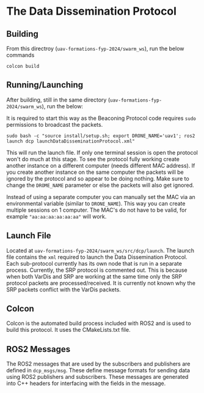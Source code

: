# The Data Dissemination Protocol 

## Building

From this directroy (`uav-formations-fyp-2024/swarm_ws`), run the below commands

```colcon build```

## Running/Launching
After building, still in the same directory (`uav-formations-fyp-2024/swarm_ws`), run the below: 

It is required to start this way as the Beaconing Protocol code requires `sudo` permissions to broadcast the packets.

```sudo bash -c "source install/setup.sh; export DRONE_NAME='uav1'; ros2 launch dcp launchDataDisseminationProtocol.xml"```

This will run the launch file. If only one terminal session is open the protocol won't do much at this stage.
To see the protocol fully working create another instance on a different computer (needs different MAC address).
If you create another instance on the same computer the packets will be ignored by the protocol and so appear to be doing nothing.
Make sure to change the `DROME_NAME` parameter or else the packets will also get ignored.

Instead of using a separate computer you can manually set the MAC via an environmental variable (similar to `DRONE_NAME`). 
This way you can create multiple sessions on 1 computer. The MAC's do not have to be valid, for example `"aa:aa:aa:aa:aa:aa"`
will work.

## Launch File
Located at `uav-formations-fyp-2024/swarm_ws/src/dcp/launch`. The launch file contains the `xml` required to launch the Data Dissemination Protocol.
Each sub-protocol currently has its own node that is run in a separate process. Currently, the SRP protocol is commented out. This is because
when both VarDis and SRP are working at the same time only the SRP protocol packets are processed/received. It is currently not known
why the SRP packets conflict with the VarDis packets.

## Colcon
Colcon is the automated build process included with ROS2 and is used to build this protocol. It uses the CMakeLists.txt file.

## ROS2 Messages
The ROS2 messages that are used by the subscribers and publishers are defined in `dcp_msgs/msg`. 
These define message formats for sending data using ROS2 publishers and subscribers. These messages are generated into C++ headers for interfacing with the fields in the message.